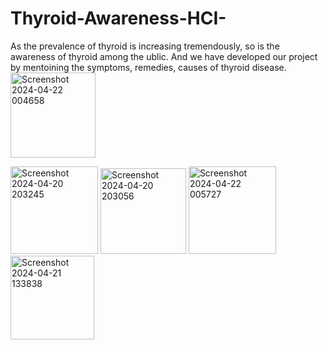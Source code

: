 # Thyroid-Awareness-HCI-
As the prevalence of thyroid is increasing tremendously, so is the awareness of thyroid among the ublic. And we have developed our project by mentoining the symptoms, remedies, causes of thyroid disease.
<img width="136" alt="Screenshot 2024-04-22 004658" src="https://github.com/kabboWebData/Thyroid-Awareness-HCI-/assets/137377088/15b14e53-a5a3-4630-9d3c-5005d98fa10f">

<img width="140" alt="Screenshot 2024-04-20 203245" src="https://github.com/kabboWebData/Thyroid-Awareness-HCI-/assets/137377088/75f4e697-ad1e-4a32-97c5-cb017d6d5075">

<img width="137" alt="Screenshot 2024-04-20 203056" src="https://github.com/kabboWebData/Thyroid-Awareness-HCI-/assets/137377088/aa675c71-1646-43bc-aec9-b3f8d0486b84">

<img width="140" alt="Screenshot 2024-04-22 005727" src="https://github.com/kabboWebData/Thyroid-Awareness-HCI-/assets/137377088/d0b35c06-9abf-468c-a3d7-81671bf1a3c0">

<img width="134" alt="Screenshot 2024-04-21 133838" src="https://github.com/kabboWebData/Thyroid-Awareness-HCI-/assets/137377088/3ca53327-0995-4398-9433-b52792663e94">






